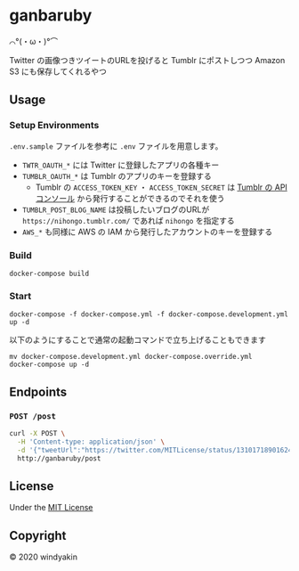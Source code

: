 # ganbaruby

⌒°(・ω・)°⌒

Twitter の画像つきツイートのURLを投げると Tumblr にポストしつつ Amazon S3 にも保存してくれるやつ

## Usage

### Setup Environments

`.env.sample` ファイルを参考に `.env` ファイルを用意します。

- `TWTR_OAUTH_*` には Twitter に登録したアプリの各種キー
- `TUMBLR_OAUTH_*` は Tumblr のアプリのキーを登録する
  - Tumblr の `ACCESS_TOKEN_KEY` ・ `ACCESS_TOKEN_SECRET` は [Tumblr の API コンソール](https://api.tumblr.com/console) から発行することができるのでそれを使う
- `TUMBLR_POST_BLOG_NAME` は投稿したいブログのURLが `https://nihongo.tumblr.com/` であれば `nihongo` を指定する
- `AWS_*` も同様に AWS の IAM から発行したアカウントのキーを登録する

### Build

```
docker-compose build
```

### Start

```
docker-compose -f docker-compose.yml -f docker-compose.development.yml up -d
```

以下のようにすることで通常の起動コマンドで立ち上げることもできます

```
mv docker-compose.development.yml docker-compose.override.yml
docker-compose up -d
```

## Endpoints

### `POST /post`

```bash
curl -X POST \
  -H 'Content-type: application/json' \
  -d '{"tweetUrl":"https://twitter.com/MITLicense/status/1310171890162438145"}' \
  http://ganbaruby/post
```

## License

Under the [MIT License](LICENSE)

## Copyright

&copy; 2020 windyakin
